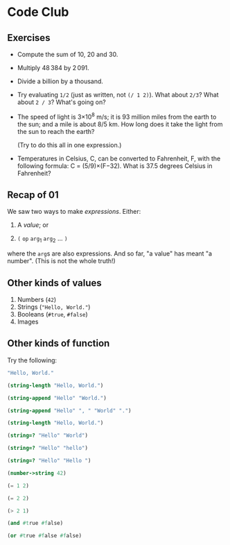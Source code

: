# Code Club

## Exercises

* Compute the sum of 10, 20 and 30.

* Multiply 48&thinsp;384 by 2&thinsp;091.

* Divide a billion by a thousand. 

* Try evaluating `1/2` (just as written, not `(/ 1 2)`). What about
  `2/3`? What about `2 / 3`? What's going on?

* The speed of light is 3&times;10<sup>8</sup> m/s; it is 93&nbsp;million miles
  from the earth to the sun; and a mile is about 8/5&nbsp;km. How long does it
  take the light from the sun to reach the earth?
  
  (Try to do this all in one expression.)

* Temperatures in Celsius, C, can be converted to Fahrenheit, F, with the
  following formula: C = (5/9)&times;(F&minus;32). What is 37.5 degrees Celsius in
  Fahrenheit?

## Recap of 01

We saw two ways to make _expressions_. Either:

  1. A _value_; or
  
  2. `(` `op` `arg`<sub>1</sub> `arg`<sub>2</sub> ... `)`

where the `arg`s are also expressions. And so far, "a value" has meant "a
number". (This is not the whole truth!)


## Other kinds of values

1. Numbers (`42`)
2. Strings (`"Hello, World."`)
3. Booleans (`#true`, `#false`)
4. Images

## Other kinds of function

Try the following:

```scheme
"Hello, World."
```
	
```scheme
(string-length "Hello, World.")
```
	
```scheme
(string-append "Hello" "World.")
```

```scheme
(string-append "Hello" ", " "World" ".")
```

```scheme
(string-length "Hello, World.")
```

```scheme
(string=? "Hello" "World")
```

```scheme
(string=? "Hello" "hello")
```

```scheme
(string=? "Hello" "Hello ")
```


```scheme
(number->string 42)
```

```scheme
(= 1 2)
```
	
```scheme
(= 2 2)
```
	
```scheme
(> 2 1)
```
	
```scheme
(and #true #false)
```

```scheme
(or #true #false #false)
```

